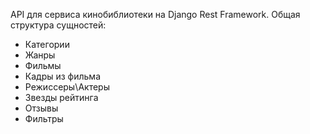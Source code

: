API для сервиса кинобиблиотеки на Django Rest Framework. 
Общая структура сущностей:
- Категории
- Жанры
- Фильмы
- Кадры из фильма
- Режиссеры\Актеры
- Звезды рейтинга
- Отзывы
- Фильтры
